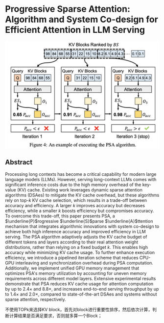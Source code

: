 # Progressive Sparse Attention: Algorithm and System Co-design for Efficient Attention in LLM Serving

![](fig4.png)

## Abstract

Processing long contexts has become a critical capability for modern large
language models (LLMs). However, serving long-context LLMs comes with
significant inference costs due to the high memory overhead of the key-value
(KV) cache. Existing work leverages dynamic sparse attention algorithms (DSAes)
to mitigate the KV cache overhead, but these algorithms rely on top-$k$ KV
cache selection, which results in a trade-off between accuracy and efficiency.
A larger $k$ improves accuracy but decreases efficiency, while a smaller $k$
boosts efficiency but compromises accuracy. To overcome this trade-off, this
paper presents PSA, a $\underline{P}$rogressive $\underline{S}$parse
$\underline{A}$ttention mechanism that integrates algorithmic innovations with
system co-design to achieve both high inference accuracy and improved
efficiency in LLM serving. The PSA algorithm adaptively adjusts the KV cache
budget of different tokens and layers according to their real attention weight
distributions, rather than relying on a fixed budget $k$. This enables high
accuracy while minimizing KV cache usage. To further enhance execution
efficiency, we introduce a pipelined iteration scheme that reduces CPU-GPU
interleaving and synchronization overhead during PSA computation. Additionally,
we implement unified GPU memory management that optimizes PSA's memory
utilization by accounting for uneven memory requirements across different model
layers. Extensive experimental results demonstrate that PSA reduces KV cache
usage for attention computation by up to 2.4$\times$ and 8.8$\times$, and
increases end-to-end serving throughput by up to 1.4$\times$ and 2.0$\times$,
compared to state-of-the-art DSAes and systems without sparse attention,
respectively.

不使用TOPk来选择KV block，首先对block进行重要性排序，然后依次计算，判断计算结果是否满足要求，否则就多算一个Block；
